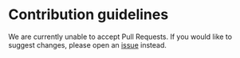 # Contribution guidelines

We are currently unable to accept Pull Requests. If you would like to suggest changes, please open an
[issue](https://github.com/DeepLcom/deepl-python/issues) instead.
